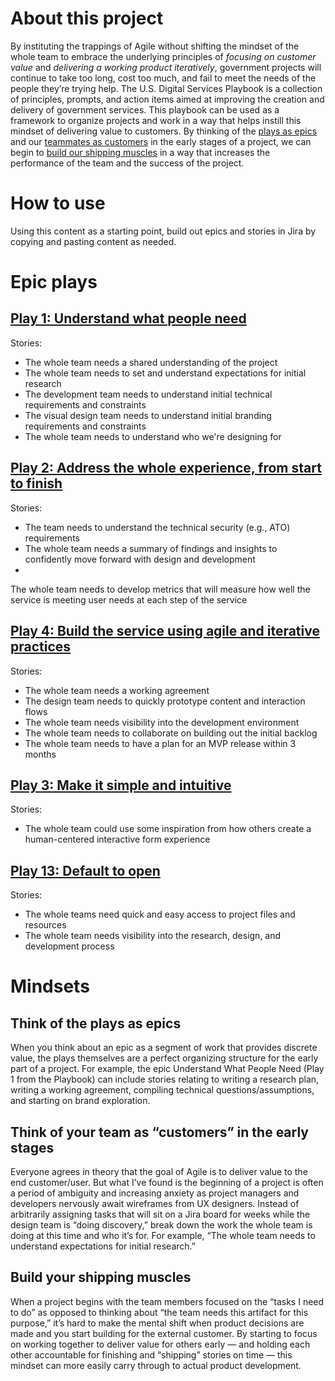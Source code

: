 # About this project
By instituting the trappings of Agile without shifting the mindset of the whole team to embrace the underlying principles of *focusing on customer value* and *delivering a working product iteratively*, government projects will continue to take too long, cost too much, and fail to meet the needs of the people they’re trying help. The U.S. Digital Services Playbook is a collection of principles, prompts, and action items aimed at improving the creation and delivery of government services. This playbook can be used as a framework to organize projects and work in a way that helps instill this mindset of delivering value to customers. By thinking of the [plays as epics](#think-of-the-plays-as-epics) and our [teammates as customers](#think-of-your-team-as-customers-in-the-early-stages) in the early stages of a project, we can begin to [build our shipping muscles](file:///Users/plevy/GitHub/playbook-epics/README.md#build-your-shipping-muscles) in a way that increases the performance of the team and the success of the project.

# How to use
Using this content as a starting point, build out epics and stories in Jira by copying and pasting content as needed.

# Epic plays

## [Play 1: Understand what people need](https://playbook.cio.gov/#play1)
Stories:
* The whole team needs a shared understanding of the project
* The whole team needs to set and understand expectations for initial research
* The development team needs to understand initial technical requirements and constraints
* The visual design team needs to understand initial branding requirements and constraints
* The whole team needs to understand who we're designing for

## [Play 2: Address the whole experience, from start to finish](https://playbook.cio.gov/#play2)
Stories:
* The team needs to understand the technical security (e.g., ATO) requirements
* The whole team needs a summary of findings and insights to confidently move forward with design and development
*
The whole team needs to develop metrics that will measure how well the service is meeting user needs at each step of the service

## [Play 4: Build the service using agile and iterative practices](https://playbook.cio.gov/#play4)
Stories:
* The whole team needs a working agreement
* The design team needs to quickly prototype content and interaction flows
* The whole team needs visibility into the development environment
* The whole team needs to collaborate on building out the initial backlog
* The whole team needs to have a plan for an MVP release within 3 months

## [Play 3: Make it simple and intuitive](https://playbook.cio.gov/#play3)
Stories:
* The whole team could use some inspiration from how others create a human-centered interactive form experience

## [Play 13: Default to open](https://playbook.cio.gov/#play13)
Stories:
* The whole teams need quick and easy access to project files and resources
* The whole team needs visibility into the research, design, and development process

# Mindsets

## Think of the plays as epics

When you think about an epic as a segment of work that provides discrete value, the plays themselves are a perfect organizing structure for the early part of a project. For example, the epic Understand What People Need (Play 1 from the Playbook) can include stories relating to writing a research plan, writing a working agreement, compiling technical questions/assumptions, and starting on brand exploration.

## Think of your team as “customers” in the early stages

Everyone agrees in theory that the goal of Agile is to deliver value to the end customer/user. But what I’ve found is the beginning of a project is often a period of ambiguity and increasing anxiety as project managers and developers nervously await wireframes from UX designers. Instead of arbitrarily assigning tasks that will sit on a Jira board for weeks while the design team is “doing discovery,” break down the work the whole team is doing at this time and who it’s for. For example, “The whole team needs to understand expectations for initial research.”

## Build your shipping muscles

When a project begins with the team members focused on the “tasks I need to do” as opposed to thinking about “the team needs this artifact for this purpose,” it’s hard to make the mental shift when product decisions are made and you start building for the external customer. By starting to focus on working together to deliver value for others early — and holding each other accountable for finishing and “shipping” stories on time — this mindset can more easily carry through to actual product development.
